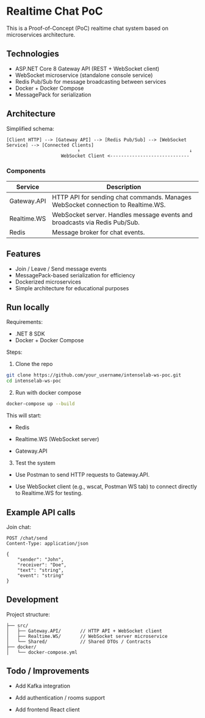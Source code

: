 # Realtime Chat PoC

This is a Proof-of-Concept (PoC) realtime chat system based on microservices architecture.

## Technologies

- ASP.NET Core 8 Gateway API (REST + WebSocket client)
- WebSocket microservice (standalone console service)
- Redis Pub/Sub for message broadcasting between services
- Docker + Docker Compose
- MessagePack for serialization

## Architecture

Simplified schema:

```
[Client HTTP] --> [Gateway API] --> [Redis Pub/Sub] --> [WebSocket Service] --> [Connected Clients]
                          ↑                                        ↓
                    WebSocket Client <-----------------------------
```


### Components

| Service            | Description                               |
|-------------------|-------------------------------------------|
| Gateway.API        | HTTP API for sending chat commands. Manages WebSocket connection to Realtime.WS. |
| Realtime.WS        | WebSocket server. Handles message events and broadcasts via Redis Pub/Sub. |
| Redis              | Message broker for chat events.          |

## Features

- Join / Leave / Send message events
- MessagePack-based serialization for efficiency
- Dockerized microservices
- Simple architecture for educational purposes

## Run locally

Requirements:

- .NET 8 SDK
- Docker + Docker Compose

Steps:

1. Clone the repo

```bash
git clone https://github.com/your_username/intenselab-ws-poc.git
cd intenselab-ws-poc
```

2. Run with docker compose
  ```bash
  docker-compose up --build
  ```

  This will start:
  
  - Redis
  
  - Realtime.WS (WebSocket server)
  
  - Gateway.API

3. Test the system

- Use Postman to send HTTP requests to Gateway.API.

- Use WebSocket client (e.g., wscat, Postman WS tab) to connect directly to Realtime.WS for testing.

## Example API calls
Join chat:

```http
POST /chat/send
Content-Type: application/json

{
    "sender": "John",
    "receiver": "Doe",
    "text": "string",
    "event": "string"
}
```
## Development
Project structure:

```
├── src/
│   ├── Gateway.API/       // HTTP API + WebSocket client
│   ├── Realtime.WS/       // WebSocket server microservice
│   └── Shared/            // Shared DTOs / Contracts
├── docker/
│   └── docker-compose.yml

```

## Todo / Improvements
- Add Kafka integration

- Add authentication / rooms support

- Add frontend React client
